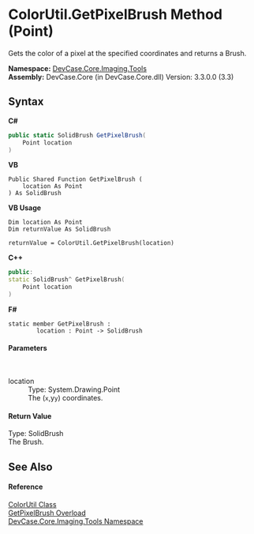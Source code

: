 # ColorUtil.GetPixelBrush Method (Point)
 

Gets the color of a pixel at the specified coordinates and returns a Brush.

**Namespace:**&nbsp;<a href="N_DevCase_Core_Imaging_Tools">DevCase.Core.Imaging.Tools</a><br />**Assembly:**&nbsp;DevCase.Core (in DevCase.Core.dll) Version: 3.3.0.0 (3.3)

## Syntax

**C#**<br />
``` C#
public static SolidBrush GetPixelBrush(
	Point location
)
```

**VB**<br />
``` VB
Public Shared Function GetPixelBrush ( 
	location As Point
) As SolidBrush
```

**VB Usage**<br />
``` VB Usage
Dim location As Point
Dim returnValue As SolidBrush

returnValue = ColorUtil.GetPixelBrush(location)
```

**C++**<br />
``` C++
public:
static SolidBrush^ GetPixelBrush(
	Point location
)
```

**F#**<br />
``` F#
static member GetPixelBrush : 
        location : Point -> SolidBrush 

```


#### Parameters
&nbsp;<dl><dt>location</dt><dd>Type: System.Drawing.Point<br />The (`x`,y`y`) coordinates.</dd></dl>

#### Return Value
Type: SolidBrush<br />The Brush.

## See Also


#### Reference
<a href="T_DevCase_Core_Imaging_Tools_ColorUtil">ColorUtil Class</a><br /><a href="Overload_DevCase_Core_Imaging_Tools_ColorUtil_GetPixelBrush">GetPixelBrush Overload</a><br /><a href="N_DevCase_Core_Imaging_Tools">DevCase.Core.Imaging.Tools Namespace</a><br />